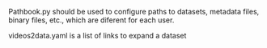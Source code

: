 Pathbook.py should be used to configure paths to datasets, metadata files, binary files, etc., which are diferent for each user.

videos2data.yaml is a list of links to expand а dataset